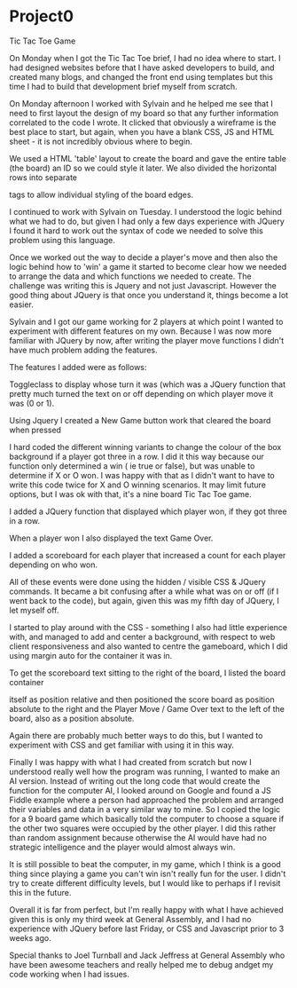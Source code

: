 # Project0
Tic Tac Toe Game

On Monday when I got the Tic Tac Toe brief, I had no idea where to start. 
I had designed websites before that I have asked developers to build, and created many blogs, 
and changed the front end using templates but this time I had to build that development brief myself from scratch. 

On Monday afternoon I worked with Sylvain and he helped me see that I need to first layout the design of my board 
so that any further information correlated to the code I wrote. It clicked that obviously a wireframe is the best place to start, but again, when you have a blank CSS, JS and HTML sheet - it is not incredibly obvious where to begin. 

We used a HTML 'table' layout to create the board and gave the entire table (the board) an ID so we could style it later. We also divided the horizontal rows into separate <div> tags to allow individual styling of the board edges.

I continued to work with Sylvain on Tuesday. I understood the logic behind what we had to do, but given I had only a few days experience with JQuery I found it hard to work out the syntax of code we needed to solve this problem using this language. 

Once we worked out the way to decide a player's move and then also the logic behind how to 'win' a game it started to become 
clear how we needed to arrange the data and which functions we needed to create. The challenge was writing this is Jquery and not just Javascript. However the good thing about JQuery is that once you understand it, things become a lot easier.

Sylvain and I got our game working for 2 players at which point I wanted to experiment with different features on my own. 
Because I was now more familiar with JQuery by now, after writing the player move functions 
I didn't have much problem adding the features.

The features I added were as follows:

Toggleclass to display whose turn it was (which was a JQuery function that pretty much turned the text on or off depending on 
which player move it was (0 or 1).

Using Jquery I created a New Game button work that cleared the board when pressed 

I hard coded the different winning variants to change the colour of the box background if a player got three in a row. I did it this way because our function only determined a win ( ie true or false), but was unable to determine if X or O won. I was happy with that as I didn't want to have to write this code twice for X and O winning scenarios. It may limit future options, but I was ok with that, it's a nine board Tic Tac Toe game.

I added a JQuery function that displayed which player won, if they got three in a row. 

When a player won I also displayed the text Game Over. 

I added a scoreboard for each player that increased a count for each player depending on who won.

All of these events were done using the hidden / visible CSS & JQuery commands. It became a bit confusing after a while what was on or off (if I went back to the code), but again, given this was my fifth day of JQuery, I let myself off.

I started to play around with the CSS - something I also had little experience with, and managed to add and center a background, 
with respect to web client responsiveness and also wanted to centre the gameboard, which I did using margin auto for the container it was in.

To get the scoreboard text sitting to the right of the board, I listed the board container <div> itself as position relative and then positioned the score board as position absolute to the right and the Player Move / Game Over text to the left of the board, also as a position absolute.

Again there are probably much better ways to do this, but I wanted to experiment with CSS and get familiar with using it in this way.

Finally I was happy with what I had created from scratch but now I understood really well how the program was running, I wanted to make an AI version. Instead of writing out the long code that would create the function for the computer AI, I looked around on Google and found a JS Fiddle example where a person had approached the problem and arranged their variables and data in a very similar way to mine. So I copied the logic for a 9 board game which basically told the computer to choose a square if the other two squares were occupied by the other player. I did this rather than random assignment because otherwise the AI would have had no strategic intelligence and the player would almost always win. 

It is still possible to beat the computer, in my game, which I think is a good thing since playing a game you can't win isn't really fun for the user. I didn't try to create different difficulty levels, but I would like to perhaps if I revisit this in the future.

Overall it is far from perfect, but I'm really happy with what I have achieved given this is only my third week at General Assembly, and I had no experience with JQuery before last Friday, or CSS and Javascript prior to 3 weeks ago.

Special thanks to Joel Turnball and Jack Jeffress at General Assembly who have been awesome teachers and really helped me to debug andget my code working when I had issues. 

